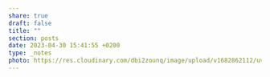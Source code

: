 ```yaml
---
share: true
draft: false
title: ""
section: posts
date: 2023-04-30 15:41:55 +0200
type: _notes
photo: https://res.cloudinary.com/dbi2zounq/image/upload/v1682862112/uvsrvbhxmclejgpprges.jpg
---
```



